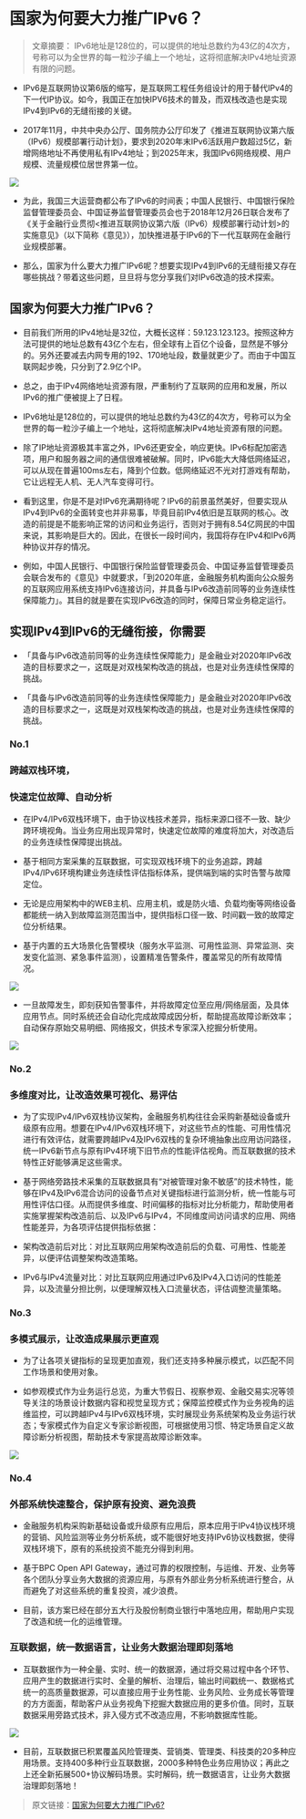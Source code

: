 # 国家为何要大力推广IPv6？
> 文章摘要： IPv6地址是128位的，可以提供的地址总数约为43亿的4次方，号称可以为全世界的每一粒沙子编上一个地址，这将彻底解决IPv4地址资源有限的问题。

* IPv6是互联网协议第6版的缩写，是互联网工程任务组设计的用于替代IPv4的下一代IP协议。如今，我国正在加快IPV6技术的普及，而双栈改造也是实现IPv4到IPv6的无缝衔接的关键。

* 2017年11月，中共中央办公厅、国务院办公厅印发了《推进互联网协议第六版（IPv6）规模部署行动计划》，要求到2020年末IPv6活跃用户数超过5亿，新增网络地址不再使用私有IPv4地址；到2025年末，我国IPv6网络规模、用户规模、流量规模位居世界第一位。

![](../images/ipv6/1.png)

* 为此，我国三大运营商都公布了IPv6的时间表；中国人民银行、中国银行保险监督管理委员会、中国证券监督管理委员会也于2018年12月26日联合发布了《关于金融行业贯彻&lt;推进互联网协议第六版（IPv6）规模部署行动计划&gt;的实施意见》（以下简称《意见》），加快推进基于IPv6的下一代互联网在金融行业规模部署。

* 那么，国家为什么要大力推广IPv6呢？想要实现IPv4到IPv6的无缝衔接又存在哪些挑战？带着这些问题，旦旦将与您分享我们对IPv6改造的技术探索。

## 国家为何要大力推广IPv6？
* 目前我们所用的IPv4地址是32位，大概长这样：59.123.123.123。按照这种方法可提供的地址总数有43亿个左右，但全球有上百亿个设备，显然是不够分的。另外还要减去内网专用的192、170地址段，数量就更少了。而由于中国互联网起步晚，只分到了2.9亿个IP。

* 总之，由于IPv4网络地址资源有限，严重制约了互联网的应用和发展，所以IPv6的推广便被提上了日程。

* IPv6地址是128位的，可以提供的地址总数约为43亿的4次方，号称可以为全世界的每一粒沙子编上一个地址，这将彻底解决IPv4地址资源有限的问题。

* 除了IP地址资源极其丰富之外，IPv6还更安全，响应更快。IPv6标配加密选项，用户和服务器之间的通信很难被破解。同时，IPv6能大大降低网络延迟，可以从现在普遍100ms左右，降到个位数。低网络延迟不光对打游戏有帮助，它让远程无人机、无人汽车变得可行。

* 看到这里，你是不是对IPv6充满期待呢？IPv6的前景虽然美好，但要实现从IPv4到IPv6的全面转变也并非易事，毕竟目前IPv4依旧是互联网的核心。改造的前提是不能影响正常的访问和业务运行，否则对于拥有8.54亿网民的中国来说，其影响是巨大的。因此，在很长一段时间内，我国将存在IPv4和IPv6两种协议并存的情况。

* 例如，中国人民银行、中国银行保险监督管理委员会、中国证券监督管理委员会联合发布的《意见》中就要求，「到2020年底，金融服务机构面向公众服务的互联网应用系统支持IPv6连接访问，并具备与IPv6改造前同等的业务连续性保障能力」。其目的就是要在实现IPv6改造的同时，保障日常业务稳定运行。

## 实现IPv4到IPv6的无缝衔接，你需要
* 「具备与IPv6改造前同等的业务连续性保障能力」是金融业对2020年IPv6改造的目标要求之一，这既是对双栈架构改造的挑战，也是对业务连续性保障的挑战。

* 「具备与IPv6改造前同等的业务连续性保障能力」是金融业对2020年IPv6改造的目标要求之一，这既是对双栈架构改造的挑战，也是对业务连续性保障的挑战。

### No.1
### 跨越双栈环境，
### 快速定位故障、自动分析
* 在IPv4/IPv6双栈环境下，由于协议栈技术差异，指标来源口径不一致、缺少跨环境视角。当业务应用出现异常时，快速定位故障的难度将加大，对改造后的业务连续性保障提出挑战。

* 基于相同方案采集的互联数据，可实现双栈环境下的业务追踪，跨越IPv4/IPv6环境构建业务连续性评估指标体系，提供端到端的实时告警与故障定位。

* 无论是应用架构中的WEB主机、应用主机，或是防火墙、负载均衡等网络设备都能统一纳入到故障监测范围当中，提供指标口径一致、时间戳一致的故障定位分析结果。

* 基于内置的五大场景化告警模块（服务水平监测、可用性监测、异常监测、突发变化监测、紧急事件监测），设置精准告警条件，覆盖常见的所有故障情况。

![](../images/ipv6/2.png)

* 一旦故障发生，即刻获知告警事件，并将故障定位至应用/网络层面，及具体应用节点。同时系统还会自动化完成故障成因分析，帮助提高故障诊断效率；自动保存原始交易明细、网络报文，供技术专家深入挖掘分析使用。

![](../images/ipv6/3.png)

### No.2
### 多维度对比，让改造效果可视化、易评估
* 为了实现IPv4/IPv6双栈协议架构，金融服务机构往往会采购新基础设备或升级原有应用。想要在IPv4/IPv6双栈环境下，对这些节点的性能、可用性情况进行有效评估，就需要跨越IPv4及IPv6双栈的复杂环境抽象出应用访问路径，统一IPv6新节点与原有IPv4环境下旧节点的性能评估视角。而互联数据的技术特性正好能够满足这些需求。

* 基于网络旁路技术采集的互联数据具有“对被管理对象不敏感”的技术特性，能够在IPv4及IPv6混合访问的设备节点对关键指标进行监测分析，统一性能与可用性评估口径。从而提供多维度、时间偏移的指标对比分析能力，帮助使用者实施掌握架构改造前后、以及IPv6与IPv4，不同维度间访问请求的应用、网络性能差异，为各项评估提供指标依据：

* 架构改造前后对比：对比互联网应用架构改造前后的负载、可用性、性能差异，以便评估调整架构改造策略。

* IPv6与IPv4流量对比：对比互联网应用通过IPv6及IPv4入口访问的性能差异，以及流量分担比例，以便理解双栈入口流量状态，评估调整流量策略。

### No.3
### 多模式展示，让改造成果展示更直观
* 为了让各项关键指标的呈现更加直观，我们还支持多种展示模式，以匹配不同工作场景和使用对象。

* 如参观模式作为业务运行总览，为重大节假日、视察参观、金融交易实况等领导关注的场景设计数据内容和视觉呈现方式；保障监控模式作为业务视角的运维监控，可以跨越IPv4与IPv6双栈环境，实时展现业务系统架构及业务运行状态；专家模式作为自定义专家诊断视图，可根据使用习惯、特定场景自定义故障诊断分析视图，帮助技术专家提高故障诊断效率。

![](../images/ipv6/4.png)

### No.4
### 外部系统快速整合，保护原有投资、避免浪费
* 金融服务机构采购新基础设备或升级原有应用后，原本应用于IPv4协议栈环境的营销、风险监测等业务分析系统，或不能很好地支持IPv6协议栈数据，使得双栈环境下，原有的系统投资不能充分得到利用。

* 基于BPC Open API Gateway，通过可靠的权限控制，与运维、开发、业务等各个团队分享业务大数据的资源应用，与原有外部业务分析系统进行整合，从而避免了对这些系统的重复投资，减少浪费。

* 目前，该方案已经在部分五大行及股份制商业银行中落地应用，帮助用户实现了改造和统一化的运维管理。

### 互联数据，统一数据语言，让业务大数据治理即刻落地
* 互联数据作为一种全量、实时、统一的数据源，通过将交易过程中各个环节、应用产生的数据进行实时、全量的解析、治理后，输出时间戳统一、数据格式统一的高质量数据源，可以直接应用于业务性能、业务风险、业务成长等管理的方方面面，帮助客户从业务视角下挖掘大数据应用的更多价值。同时，互联数据采用旁路式技术，非入侵方式不改造应用，不影响数据库性能。

![](../images/ipv6/5.png)

* 目前，互联数据已积累覆盖风险管理类、营销类、管理类、科技类的20多种应用场景。支持400多种行业互联数据，2000多种特色业务应用协议；再此之上还全新拓展500+协议解码场景。实时解码，统一数据语言，让业务大数据治理即刻落地！

> 原文链接：[国家为何要大力推广IPv6?](http://ipv6.infosws.cn/20200228/32244.html)
